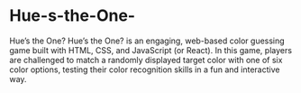# Hue-s-the-One-
Hue’s the One?  Hue’s the One? is an engaging, web-based color guessing game built with HTML, CSS, and JavaScript (or React). In this game, players are challenged to match a randomly displayed target color with one of six color options, testing their color recognition skills in a fun and interactive way.
